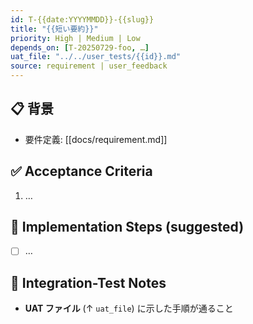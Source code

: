 ```yaml
---
id: T-{{date:YYYYMMDD}}-{{slug}}
title: "{{短い要約}}"
priority: High | Medium | Low
depends_on: [T-20250729-foo, …]
uat_file: "../../user_tests/{{id}}.md"
source: requirement | user_feedback
---
```


## 📋 背景
- 要件定義: [[docs/requirement.md]]

## ✅ Acceptance Criteria
1. …

## 🔧 Implementation Steps (suggested)
- [ ] …

## 🧪 Integration-Test Notes
- **UAT ファイル** (↑ `uat_file`) に示した手順が通ること
